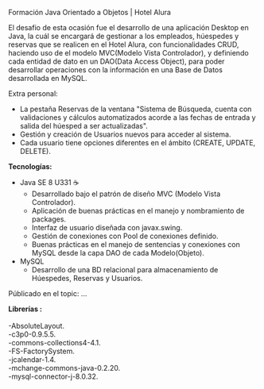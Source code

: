 Formación Java Orientado a Objetos | Hotel Alura




El desafio de esta ocasión fue el desarrollo de una aplicación Desktop en Java, la cuál 
se encargará de gestionar a los empleados, húespedes y reservas que se realicen en el Hotel Alura,
con funcionalidades CRUD, haciendo uso de el modelo MVC(Modelo Vista Controlador), y definiendo cada
entidad de dato en un DAO(Data Access Object), para poder desarrollar operaciones con la información
en una Base de Datos desarrollada en MySQL.

Extra personal:
- La pestaña Reservas de la ventana "Sistema de Búsqueda, cuenta con validaciones y cálculos
automatizados acorde a las fechas de entrada y salida del húesped a ser actualizadas".
- Gestión y creación de Usuarios nuevos para acceder al sistema.
- Cada usuario tiene opciones diferentes en el ámbito (CREATE, UPDATE, DELETE).


**Tecnologías:**

   - Java SE 8 U331 :coffee:
      - Desarrollado bajo el patrón de diseño MVC (Modelo Vista Controlador).
      - Aplicación de buenas prácticas en el manejo y nombramiento de packages.
      - Interfaz de usuario diseñada con javax.swing.
      - Gestión de conexiones con Pool de conexiones definido.
      - Buenas prácticas en el manejo de sentencias y conexiones con MySQL desde la
      capa DAO de cada Modelo(Objeto).
   - MySQL
      - Desarrollo de una BD relacional para almacenamiento de Húespedes, Reservas y Usuarios.
      
Públicado en el topic:
...

**Librerías :**
            <br>
            <br>
    -AbsoluteLayout. <br>
    -c3p0-0.9.5.5. <br>
    -commons-collections4-4.1.<br>
    -FS-FactorySystem.<br>
    -jcalendar-1.4.<br>
    -mchange-commons-java-0.2.20.<br>
    -mysql-connector-j-8.0.32.<br>

  

